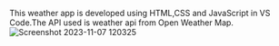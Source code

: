 This weather app is developed using HTML,CSS and JavaScript in VS Code.The API used is weather api from Open Weather Map.
![Screenshot 2023-11-07 120325](https://github.com/riya-verma27/weather-app/assets/81707749/fbdb3e19-bbde-4cf9-8084-5557b2485b3f)

